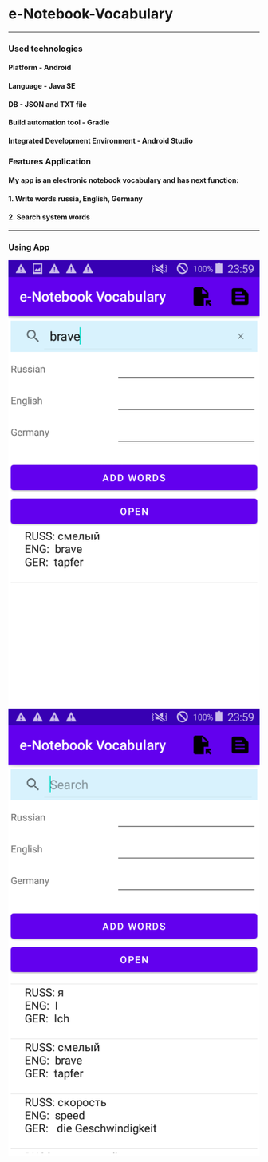 # e-Notebook-Vocabulary
____
### Used technologies
#### Platform - Android
#### Language - Java SE
#### DB - JSON and TXT file
#### Build automation tool - Gradle
#### Integrated Development Environment - Android Studio
### Features Application
#### My app is an electronic notebook vocabulary and has next function:
#### 1. Write words russia, English, Germany
#### 2. Search system words 
____
### Using App 
![Start page of Application](https://github.com/bembel1993/imgForDiplom/blob/main/android1.png)
![Start page of Application](https://github.com/bembel1993/imgForDiplom/blob/main/android2.png)
